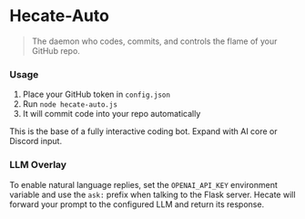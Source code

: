 
# Hecate-Auto

> The daemon who codes, commits, and controls the flame of your GitHub repo.

### Usage
1. Place your GitHub token in `config.json`
2. Run `node hecate-auto.js`
3. It will commit code into your repo automatically

This is the base of a fully interactive coding bot. Expand with AI core or Discord input.

### LLM Overlay

To enable natural language replies, set the `OPENAI_API_KEY` environment variable and use the `ask:` prefix when talking to the Flask server. Hecate will forward your prompt to the configured LLM and return its response.

